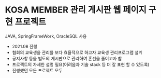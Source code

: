 # KOSA MEMBER 관리 게시판 웹 페이지 구현 프로젝트
JAVA, SpringFrameWork, OracleSQL 사용
- 2021.08 진행
- 협회의 교육생을 관리를 보다 효율적으로 하고자 교육생 관리프로그램 설계
- 공지사항 등을 별도의 게시판으로 관리하여 혼선을 줄이고자 함
- 프로젝트의 자세한 설명 필요(어려움과 기술 stack 등 더 잘 표현 할 수 있도록) 
- 진행했던 모든 프로젝트 모두 
